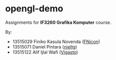 # opengl-demo

Assignments for **IF3260 Grafika Komputer** course.

By:

- 13515029 Finiko Kasula Novenda ([FNicon](https://github.com/FNicon))
- 13515071 Daniel Pintara ([nieltg](https://github.com/nieltg))
- 13515122 Alif Ijlal Wafi ([Vigasto](https://github.com/Vigasto))
